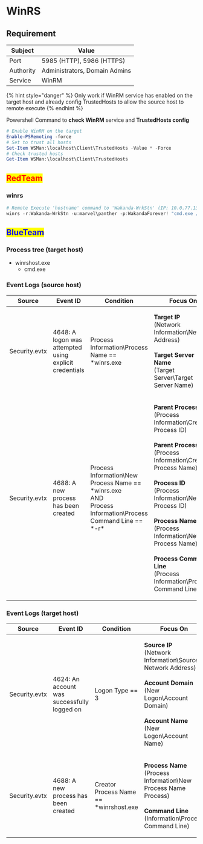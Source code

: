 # WinRS

## Requirement

| Subject   | Value                         |
| --------- | ----------------------------- |
| Port      | 5985 (HTTP), 5986 (HTTPS)     |
| Authority | Administrators, Domain Admins |
| Service   | WinRM                         |

{% hint style="danger" %}
Only work if WinRM service has enabled on the target host and already config TrustedHosts to allow the source host to remote execute
{% endhint %}

Powershell Command to **check WinRM** service and **TrustedHosts config**

```powershell
# Enable WinRM on the target
Enable-PSRemoting -force
# Set to trust all hosts
Set-Item WSMan:\localhost\Client\TrustedHosts -Value * -Force
# Check trusted hosts
Get-Item WSMan:\localhost\Client\TrustedHosts
```

## <mark style="color:red;">RedTeam</mark>

### **winrs**

```powershell
# Remote Execute 'hostname' command to 'Wakanda-WrkStn' (IP: 10.0.77.130) with 'marvel\panther' account and 'WakandaForever!' password
winrs -r:Wakanda-WrkStn -u:marvel\panther -p:WakandaForever! "cmd.exe /c hostname"
```

## <mark style="color:blue;">BlueTeam</mark>

### Process tree (target host)

* winrshost.exe
  * cmd.exe

### Event Logs (source host)

| Source        | Event ID                                               | Condition                                                                                                                | Focus On                                                                                                                                                                                                                                                                                                                                                                                                                                                                                                             |
| ------------- | ------------------------------------------------------ | ------------------------------------------------------------------------------------------------------------------------ | -------------------------------------------------------------------------------------------------------------------------------------------------------------------------------------------------------------------------------------------------------------------------------------------------------------------------------------------------------------------------------------------------------------------------------------------------------------------------------------------------------------------- |
| Security.evtx | 4648: A logon was attempted using explicit credentials | Process Information\Process Name == \*winrs.exe                                                                          | <p><strong>Target IP</strong><br><strong></strong>(Network Information\Network Address)<br><br><strong>Target Server Name</strong><br><strong></strong>(Target Server\Target Server Name)</p>                                                                                                                                                                                                                                                                                                                        |
| Security.evtx | 4688: A new process has been created                   | <p>Process Information\New Process Name == *winrs.exe <br>AND <br>Process Information\Process Command Line == \*-r\*</p> | <p><strong>Parent Process ID</strong><br><strong></strong>(Process Information\Creator Process ID)<br><br><strong>Parent Process</strong><br><strong></strong>(Process Information\Creator Process Name)<br><br><strong>Process ID</strong><br><strong></strong>(Process Information\New Process ID)<br><br><strong>Process Name</strong><br><strong></strong>(Process Information\New Process Name)<br><br><strong>Process Command Line</strong><br><strong></strong>(Process Information\Process Command Line)</p> |

### Event Logs (target host)

| Source        | Event ID                                    | Condition                               | Focus On                                                                                                                                                                                                                                                  |
| ------------- | ------------------------------------------- | --------------------------------------- | --------------------------------------------------------------------------------------------------------------------------------------------------------------------------------------------------------------------------------------------------------- |
| Security.evtx | 4624: An account was successfully logged on | Logon Type == 3                         | <p><strong>Source IP</strong><br><strong></strong>(Network Information\Source Network Address)<br><br><strong>Account Domain</strong><br><strong></strong>(New Logon\Account Domain)<br><br><strong>Account Name</strong><br>(New Logon\Account Name)</p> |
| Security.evtx | 4688: A new process has been created        | Creator Process Name == \*winrshost.exe | <p><strong>Process Name</strong><br><strong></strong>(Process Information\New Process Name Process)<br><br><strong>Command Line</strong><br><strong></strong>(Information\Process Command Line)</p>                                                       |
